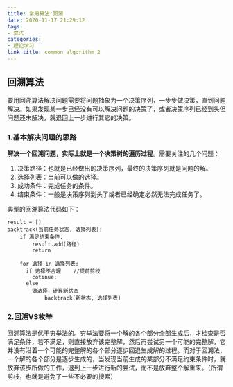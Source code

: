 ```yaml
---
title: 常用算法:回溯
date: 2020-11-17 21:29:12
tags:
- 算法
categories:
- 理论学习
link_title: common_algorithm_2
---
```

## 回溯算法

要用回溯算法解决问题需要将问题抽象为一个决策序列，一步步做决策，直到问题解决。如果发现某一步已经没有可以解决问题的决策了，或者决策序列已经到头但问题还未解决，就退回上一步进行其它的决策。
<!-- more -->
### 1.基本解决问题的思路

**解决一个回溯问题，实际上就是一个决策树的遍历过程**。需要关注的几个问题：

1. 决策路径：也就是已经做出的决策序列，最终的决策序列就是问题的解。
2. 选择列表：当前可以做的选择。
3. 成功条件：完成任务的条件。
4. 结束条件：一般是决策序列到头了或者已经确定必然无法完成任务了。

典型的回溯算法代码如下：

```
result = []
backtrack(当前任务状态, 选择列表):
	if 满足结束条件:
		result.add(路径)
		return

	for 选择 in 选择列表:
	  if 选择不合理    //提前剪枝
	  	cotinue;
	  else
	  	做选择，计算新状态
			backtrack(新状态, 选择列表)
```



### 2.回溯VS枚举

回溯算法是优于穷举法的。穷举法要将一个解的各个部分全部生成后，才检查是否满足条件，若不满足，则直接放弃该完整解，然后再尝试另一个可能的完整解，它并没有沿着一个可能的完整解的各个部分逐步回退生成解的过程。而对于回溯法，一个解的各个部分是逐步生成的，当发现当前生成的某部分不满足约束条件时，就放弃该步所做的工作，退到上一步进行新的尝试，而不是放弃整个解重来。（所谓剪枝，也就是避免了一些不必要的搜索）